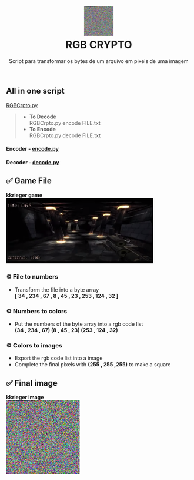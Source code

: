 <h1 align="center">
<br>
  <img src=kkrieger.exe.png width=80></img><br>
  RGB CRYPTO
<br>
</h1>

<p align="center">Script para transformar os bytes de um arquivo em pixels de uma imagem</p>
<br>

## All in one script  
[RGBCrpto.py](RGBCrypto.py)

> - **To Decode**  
> RGBCrpto.py encode FILE.txt  
> - **To Encode**  
> RGBCrpto.py decode FILE.txt  

#### Encoder - [encode.py](encode.py)

#### Decoder - [decode.py](decode.py)

## ✅ Game File
<p><b>kkrieger game</b><br> <img src=game.png width=400></img></p> 

### ⚙️ File to numbers
- Transform the file into a byte array  
**[ 34 , 234 , 67 , 8 , 45 , 23 , 253 , 124 , 32 ]**

### ⚙️ Numbers to colors
- Put the numbers of the byte array into a rgb code list  
**(34 , 234 , 67) (8 , 45 , 23) (253 , 124 , 32)**

### ⚙️ Colors to images
- Export the rgb code list into a image
- Complete the final pixels with **(255 , 255 ,255)** to make a square

## ✅ Final image
<p><b>kkrieger image</b><br><img src=kkrieger.exe.png width=200 ></img></p>
